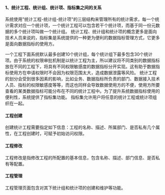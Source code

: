 #### 1、统计工程、统计组、统计项、指标集之间的关系
系统使用"统计工程-统计组-统计项"的三层结构来管理所有的统计需求，每一个统计需求对应一个统计项，一个统计工程可以包含若干个统计项，而基于同一份元数据的多个统计项叫做一个统计组。
统计工程、统计组和统计项的概念更多是面向技术人员来说的，指标集是系统提供的一种更为便利的数据指标管理方式，它更多是面向数据指标的使用方。

一个工程下面系统默认最多创建10个统计组，每个统计组下最多包含30个统计项。由于系统的权限审批机制是以统计工程为主，所以建议将不同类别的数据指标放在不同的工程下，将具有不同权限敏感度的数据指标分开实现。这有助于数据指标使用方在申请权限时不会因为权限范围太大，造成数据泄露等风险。
统计工程的划分会受到很多因素的影响，比如业务、数据指标所负责的部门、数据接入技术人员、指标的权限敏感度等等，而这也同样会导致数据使用方的不便，使用方所要查看的某类数据指标可能分布在不同的统计工程中。为了提升系统数据指标使用的便利性，系统提供了指标集功能。
指标集允许用户将任意的统计工程或统计项组织在一起。

#### 工程创建
创建统计工程需要指定如下信息：工程的名称、描述、所属部门、是否私有几个属性，在工程创建时，可赋予初始访问权限。
#### 工程修改
工程修改是指修改工程的所配置的基本信息，包含名称、描述、部门信息、是否私有等配置。
#### 工程管理
工程管理页面包含对其下统计组和统计项的创建和维护等功能。








